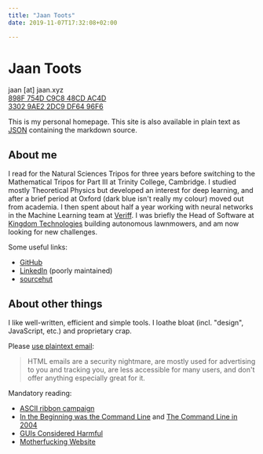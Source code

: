 ```yaml
---
title: "Jaan Toots"
date: 2019-11-07T17:32:08+02:00

---
```


# Jaan Toots

jaan [at] jaan.xyz  
[898F 754D C9C8 48CD AC4D  
3302 9AE2 2DC9 DF64 96F6](898F754DC9C848CDAC4D33029AE22DC9DF6496F6.asc)

This is my personal homepage. This site is also available in plain text as
[JSON](index.json) containing the markdown source.

## About me

I read for the Natural Sciences Tripos for three years before switching to the
Mathematical Tripos for Part III at Trinity College, Cambridge. I studied
mostly Theoretical Physics but developed an interest for deep learning, and
after a brief period at Oxford (dark blue isn't really my colour) moved out
from academia. I then spent about half a year working with neural networks in
the Machine Learning team at [Veriff](https://veriff.me/). I was briefly the
Head of Software at [Kingdom Technologies](http://kingdom.garden/) building
autonomous lawnmowers, and am now looking for new challenges.

Some useful links:

- [GitHub](https://github.com/jaantoots)
- [LinkedIn](https://www.linkedin.com/in/jaantoots/) (poorly maintained)
- [sourcehut](https://git.sr.ht/~jaan/)

## About other things

I like well-written, efficient and simple tools. I loathe bloat (incl.
"design", JavaScript, etc.) and proprietary crap.

Please [use plaintext email](https://useplaintext.email/):

> HTML emails are a security nightmare, are mostly used for advertising to you
> and tracking you, are less accessible for many users, and don't offer
> anything especially great for it.

Mandatory reading:

- [ASCII ribbon campaign](http://www.asciiribbon.org/)
- [In the Beginning was the Command Line][cli] and
  [The Command Line in 2004][cli2004]
- [GUIs Considered Harmful][guis]
- [Motherfucking Website][mfws]

[cli]: https://web.archive.org/web/20180218045352/http://www.cryptonomicon.com/beginning.html
[cli2004]: http://garote.bdmonkeys.net/commandline/index.html
[guis]: http://porkmail.org/era/unix/guis.txt
[mfws]: http://motherfuckingwebsite.com/
